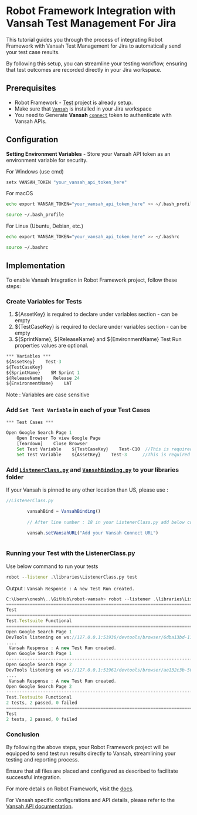 # Robot Framework Integration with Vansah Test Management For Jira
This tutorial guides you through the process of integrating Robot Framework with Vansah Test Management for Jira to automatically send your test case results.

By following this setup, you can streamline your testing workflow, ensuring that test outcomes are recorded directly in your Jira workspace.
## Prerequisites
- Robot Framework - [Test](https://robotframework.org/#getting-started) project is already setup.
- Make sure that [`Vansah`](https://marketplace.atlassian.com/apps/1224250/vansah-test-management-for-jira?tab=overview&hosting=cloud) is installed in your Jira workspace
- You need to Generate **Vansah** [`connect`](https://docs.vansah.com/docs-base/generate-a-vansah-api-token-from-jira-cloud/) token to authenticate with Vansah APIs.
## Configuration
**Setting Environment Variables** - Store your Vansah API token as an environment variable for security. 

For Windows (use cmd)
```cmd
setx VANSAH_TOKEN "your_vansah_api_token_here"

```
For macOS
```bash
echo export VANSAH_TOKEN="your_vansah_api_token_here" >> ~/.bash_profile

source ~/.bash_profile

```
For Linux (Ubuntu, Debian, etc.)
```bash
echo export VANSAH_TOKEN="your_vansah_api_token_here" >> ~/.bashrc

source ~/.bashrc

``` 

## Implementation
To enable Vansah Integration in Robot Framework project, follow these steps:

### Create Variables for Tests

1.  ${AssetKey} is required to declare under variables section - can be empty
2.  ${TestCaseKey} is required to declare under variables section - can be empty
3.  ${SprintName}, ${ReleaseName} and ${EnvironmentName} Test Run properties values are optional. 

```js
*** Variables ***
${AssetKey}    Test-3
${TestCaseKey}
${SprintName}    SM Sprint 1
${ReleaseName}    Release 24
${EnvironmentName}    UAT
```

Note : Variables are case sensitive

### Add `Set Test Variable` in each of your Test Cases

```js
*** Test Cases ***

Open Google Search Page 1
    Open Browser To view Google Page
    [Teardown]    Close Browser
    Set Test Variable    ${TestCaseKey}    Test-C10  //This is required
    Set Test Variable    ${AssetKey}    Test-3      //This is required
```

### Add [`ListenerClass.py`](/libraries/ListenerClass.py) and [`VansahBinding.py`](/libraries/VansahBinding.py) to your libraries folder

If your Vansah is pinned to any other location than US, please use : 
```js
//ListenerClass.py

        vansahBind = VansahBinding()
        
        // After line number : 18 in your ListenerClass.py add below code to update the Vansah URL

        vansah.setVansahURL("Add your Vansah Connect URL")
        
```

### Running your Test with the ListenerClass.py
Use below command to run your tests
```cmd
robot --listener .\libraries\ListenerClass.py test
```

Output : `Vansah Response : A new Test Run created.`

```js
C:\Users\onesh\..\GitHub\robot-vansah> robot --listener .\libraries\ListenerClass.py test
==============================================================================
Test
==============================================================================
Test.Testsuite Functional
==============================================================================
Open Google Search Page 1
DevTools listening on ws://127.0.0.1:51936/devtools/browser/6dba13bd-1197-4656-96a7-1d13dbdc67d8
....
 Vansah Response : A new Test Run created.
Open Google Search Page 1                                             | PASS |
------------------------------------------------------------------------------
Open Google Search Page 2
DevTools listening on ws://127.0.0.1:51961/devtools/browser/ae132c3b-50ab-4560-b85b-c2b08960a157
....
 Vansah Response : A new Test Run created.
Open Google Search Page 2                                             | PASS |
------------------------------------------------------------------------------
Test.Testsuite Functional                                             | PASS |
2 tests, 2 passed, 0 failed
==============================================================================
Test                                                                  | PASS |
2 tests, 2 passed, 0 failed
```

### Conclusion
By following the above steps, your Robot Framework project will be equipped to send test run results directly to Vansah, streamlining your testing and reporting process.

Ensure that all files are placed and configured as described to facilitate successful integration.

For more details on Robot Framework, visit the [docs](https://robotframework.org/#getting-started).

For Vansah specific configurations and API details, please refer to the [Vansah API documentation](https://apidoc.vansah.com/).
